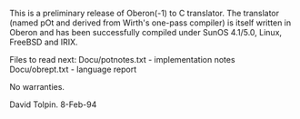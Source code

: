 This is a preliminary release of Oberon(-1) to C translator.
The translator (named pOt and derived from Wirth's one-pass compiler)
is itself written in Oberon and has been successfully compiled under
SunOS 4.1/5.0, Linux, FreeBSD and IRIX.

Files to read next: 
  Docu/potnotes.txt - implementation notes
  Docu/obrept.txt - language report

No warranties.

David Tolpin. 8-Feb-94
